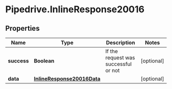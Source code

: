 # Pipedrive.InlineResponse20016

## Properties

Name | Type | Description | Notes
------------ | ------------- | ------------- | -------------
**success** | **Boolean** | If the request was successful or not | [optional] 
**data** | [**InlineResponse20016Data**](InlineResponse20016Data.md) |  | [optional] 


